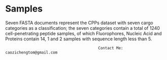 # Samples

Seven FASTA documents represent the CPPs dataset with seven cargo categories as a classification; the seven categories contain a total of 1240 cell-penetrating peptide samples, of which Fluorophores, Nucleic Acid and Proteins contain 14, 1 and 2 samples with sequence length less than 5.

                                             Contact Me: caozichengtom@gmail.com
